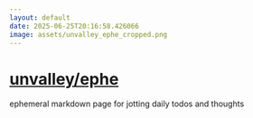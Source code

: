 ```yaml
---
layout: default
date: 2025-06-25T20:16:58.426066
image: assets/unvalley_ephe_cropped.png
---
```


# [unvalley/ephe](https://github.com/unvalley/ephe)

ephemeral markdown page for jotting daily todos and thoughts
